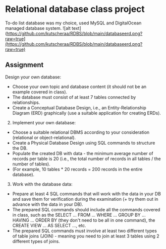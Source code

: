 
# Relational database class project

To-do list database was my choice, used MySQL and DigitalOcean managed database system.
![alt text](https://github.com/kutscheraa/RDBS/blob/main/databaseerd.png?raw=true](https://github.com/kutscheraa/RDBS/blob/main/databaseerd.png?raw=true)

## Assignment
Design your own database:
- Choose your own topic and database content (it should not be an example covered in class).
- The database must consist of at least 7 tables connected by relationships.
- Create a Conceptual Database Design, i.e., an Entity-Relationship Diagram (ERD) graphically (use a suitable application for creating ERDs).

2. Implement your own database:
- Choose a suitable relational DBMS according to your consideration (relational or object-relational).
- Create a Physical Database Design using SQL commands to structure the DB.
- Populate the created DB with data - the minimum average number of records per table is 20 (i.e., the total number of records in all tables / the number of tables).
- (For example, 10 tables * 20 records = 200 records in the entire database).

3. Work with the database data:
- Prepare at least 4 SQL commands that will work with the data in your DB and save them for verification during the examination (+ try them out in advance with the data in your DB).
- The prepared SQL commands should include all the commands covered in class, such as the SELECT ... FROM ... WHERE ... GROUP BY ... HAVING ... ORDER BY (they don't need to be all in one command), the CREATE VIEW ... AS SELECT ..., etc.
- The prepared SQL commands must involve at least two different types of table joins (JOIN) - meaning you need to join at least 3 tables using 2 different types of joins.
